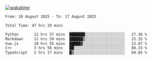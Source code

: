 [![wakatime](https://wakatime.com/badge/user/ef685785-b2de-4416-b5c6-df540c453238.svg)](https://wakatime.com/@ef685785-b2de-4416-b5c6-df540c453238)

<!--START_SECTION:waka-->

```txt
From: 10 August 2025 - To: 17 August 2025

Total Time: 47 hrs 19 mins

Python       12 hrs 57 mins  ███████░░░░░░░░░░░░░░░░░░   27.36 %
Markdown     11 hrs 59 mins  ██████▒░░░░░░░░░░░░░░░░░░   25.35 %
Vue.js       10 hrs 55 mins  █████▓░░░░░░░░░░░░░░░░░░░   23.07 %
C++          3 hrs 56 mins   ██░░░░░░░░░░░░░░░░░░░░░░░   08.33 %
TypeScript   2 hrs 17 mins   █▒░░░░░░░░░░░░░░░░░░░░░░░   04.85 %
```

<!--END_SECTION:waka-->
